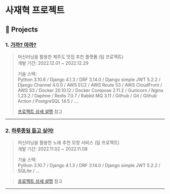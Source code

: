 # 사재혁 프로젝트
## :pushpin: Projects
### 1. [가까? 마까?](https://github.com/1TEAM12/GaGgaMaGga_BE)
>머신러닝을 활용한 제주도 맛집 추천 플랫폼 (팀 프로젝트)  
>개발 기간: 2022.12.01 ~ 2022.12.29  
>  
>기술 스택:  
>Python 3.10.8 / Django 4.1.3 / DRF 3.14.0 / Django simple JWT 5.2.2 / 
> Django Channel 4.0.0 / AWS EC2 / AWS Route 53 / AWS CloudFront / AWS S3 / Docker 20.10.12 / Docker Compose 2.11.2 / Gunicorn / Nginx 1.23.2 / Daphne / Redis 7.0.7 / 
>Rabbit MQ 3.11 / Github / Git / Github Action / PostgreSQL 14.5 / ....
>  
>[프로젝트 상세 설명](https://github.com/saJaeHyukc/portfolio/blob/main/project_detail/gaggamagga/gaggamagga.md) 참고

---


### 2. [하루종일 듣고 싶어!](https://github.com/1TEAM12/Music_Recommend_Back)
>머신러닝을 활용한 노래 추천 모창 서비스 (팀 프로젝트)  
>개발 기간: 2022.11.02 ~ 2022.11.08  
> 
>기술 스택:  
>Python 3.10.7 / Django 4.1.3 / DRF 3.14.0 / Django simple JWT 5.2.2 / SQLite / ...

>  
>[프로젝트 상세 설명](https://github.com/saJaeHyukc/portfolio/blob/main/project_detail/music_recommend/music_recommend.md) 참고
---
